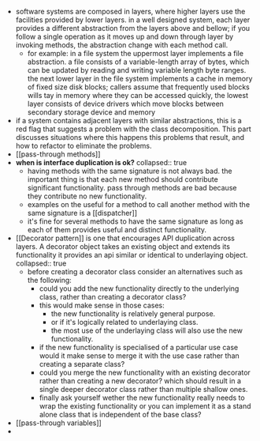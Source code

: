 - software systems are composed in layers, where higher layers use the facilities provided by lower layers. in a well designed system, each layer provides a different abstraction from the layers above and bellow; if you follow a single operation as it moves up and down through layer by invoking methods, the abstraction change with each method call.
	- for example: in a file system the uppermost layer implements a file abstraction. a file consists of a variable-length array of bytes, which can be updated by reading and writing variable length byte ranges. the next lower layer in the file system implements a cache in memory of fixed size disk blocks; callers assume that frequently used blocks wills tay in memory where they can be accessed quickly, the lowest layer consists of device drivers which move blocks between secondary storage device and memory
- if a system contains adjacent layers with similar abstractions, this is a red flag that suggests a problem with the class decomposition. This part discusses situations  where this happens this problems that result, and how to refactor to eliminate the problems.
- [[pass-through methods]]
- **when is interface duplication is ok?**
  collapsed:: true
	- having methods with the same signature is not always bad. the important thing is that each new method should contribute significant functionality. pass through methods are bad because they contribute no new functionality.
	- examples on the useful for a method to call another method with the same signature is a [[dispatcher]]
	- it's fine for several methods to have the same signature as long as each of them provides useful and distinct functionality.
- [[Decorator pattern]] is one that encourages API duplication across layers. A decorator object takes an existing object and extends its functionality it provides an api similar or identical to underlaying object.
  collapsed:: true
	- before creating a decorator class consider an alternatives such as the following:
		- could you add the new functionality directly to the underlying class, rather than creating a decorator class?
		- this would make sense in those cases:
			- the new functionality is relatively general purpose.
			- or if it's logically related to underlaying class.
			- the most use of the underlaying class will also use the new functionality.
		- if the new functionality is specialised of a particular use case would it make sense to merge it with the use case rather than creating a separate class?
		- could you merge the new functionality with an existing decorator rather than creating a new decorator? which should result in a single deeper decorator class rather than multiple shallow ones.
		- finally ask yourself wether the new functionality really needs to wrap the existing functionality or you can implement it as a stand alone class that is independent of the base class?
- [[pass-through variables]]
-